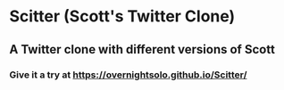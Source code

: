 # Scitter (Scott's Twitter Clone)

## A Twitter clone with different versions of Scott

### Give it a try at https://overnightsolo.github.io/Scitter/
